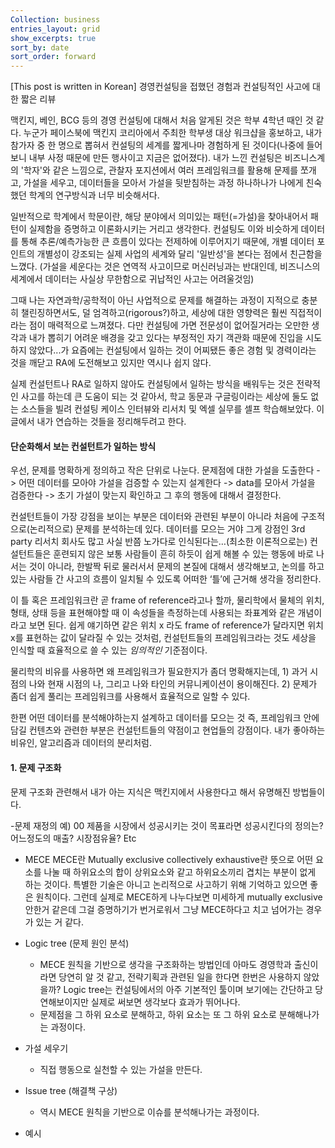 ```yaml
---
Collection: business
entries_layout: grid
show_excerpts: true 
sort_by: date 
sort_order: forward
---
```


[This post is written in Korean] 경영컨설팅을 접했던 경험과 컨설팅적인 사고에 대한 짧은 리뷰

맥킨지, 베인, BCG 등의 경영 컨설팅에 대해서 처음 알게된 것은 학부 4학년 때인 것 같다. 누군가 페이스북에 맥킨지 코리아에서 주최한 학부생 대상 워크샵을 홍보하고, 내가 참가자 중 한 명으로 뽑혀서 컨설팅의 세계를 짧게나마 경험하게 된 것이다(나중에 들어보니 내부 사정 때문에 만든 행사이고 지금은 없어졌다). 내가 느낀 컨설팅은 비즈니스계의 '학자'와 같은 느낌으로, 관찰자 포지션에서 여러 프레임워크를 활용해 문제를 쪼개고, 가설을 세우고, 데이터들을 모아서 가설을 뒷받침하는 과정 하나하나가 나에게
친숙했던 학계의 연구방식과 너무 비슷해서다. 

일반적으로 학계에서 학문이란, 해당 분야에서 의미있는 패턴(=가설)을 찾아내어서 패턴이 실제함을 증명하고 이론화시키는 거리고 생각한다. 컨설팅도 이와 비슷하게 데이터를 통해 추론/예측가능한 큰 흐름이 있다는 전제하에 이루어지기 때문에, 개별 데이터 포인트의 개별성이 강조되는 실제 사업의 세계와 달리 '일반성'을 본다는 점에서 친근함을 느꼈다. (가설을 세운다는 것은 연역적 사고이므로 머신러닝과는 반대인데, 비즈니스의 세계에서 데이터는 사실상 무한함으로 귀납적인 사고는 어려울것임)

그때 나는 자연과학/공학적이 아닌 사업적으로 문제를 해결하는 과정이 지적으로 충분히 챌린징하면서도, 덜 엄격하고(rigorous?)하고, 세상에 대한 영향력은 훨씬 직접적이라는 점이 매력적으로 느껴졌다. 다만 컨설팅에 가면 전문성이 없어질거라는 오만한 생각과 내가 뽑히기 어려운 배경을 갖고 있다는 부정적인 자기 객관화 때문에 진입을 시도하지 않았다...가 요즘에는 컨설팅에서 일하는 것이 어찌됐든 좋은 경험 및 경력이라는 것을 깨닫고 RA에 도전해보고 있지만 역시나 쉽지 않다.

실제 컨설턴트나 RA로 일하지 않아도 컨설팅에서 일하는 방식을 배워두는 것은 전략적인 사고를 하는데 큰 도움이 되는 것 같아서, 학교 동문과 구글링이라는 세상에 둘도 없는 소스들을 빌려 컨설팅 케이스 인터뷰와 리서치 및 엑셀 실무를 셀프 학습해보았다. 이 글에서 내가 연습하는 것들을 정리해두려고 한다. 

#### 단순화해서 보는 컨설턴트가 일하는 방식
우선, 문제를 명확하게 정의하고 작은 단위로 나눈다. 문제점에 대한 가설을 도출한다 -> 어떤 데이터를 모아야 가설을 검증할 수 있는지 설계한다 -> data를 모아서 가설을 검증한다 -> 초기 가설이 맞는지 확인하고 그 후의 행동에 대해서 결정한다.

컨설턴트들이 가장 강점을 보이는 부분은 데이터와 관련된 부분이 아니라 처음에 구조적으로(논리적으로) 문제를 분석하는데 있다. 데이터를 모으는 거야 그게 강점인 3rd party 리서치 회사도 많고 사실 반쯤 노가다로 인식된다는…(최소한 이론적으로는) 컨설턴트들은 훈련되지 않은 보통 사람들이 흔히 하듯이 쉽게 해볼 수 있는 행동에 바로 나서는 것이 아니라, 한발짝 뒤로 물러서서 문제의 본질에 대해서 생각해보고, 논의를 하고 있는 사람들 간 사고의 흐름이 일치될 수 있도록 어떠한 ‘틀’에 근거해 생각을 정리한다. 

이 틀 혹은 프레임워크란 곧 frame of reference라고나 할까, 물리학에서 물체의 위치, 형태, 상태 등을 표현해야할 때 이 속성들을 측정하는데 사용되는 좌표계와 같은 개념이라고 보면 된다. 쉽게 얘기하면 같은 위치 x 라도 frame of reference가 달라지면 위치 x를 표현하는 값이 달라질 수 있는 것처럼, 컨설턴트들의 프레임워크라는 것도 세상을 인식할 때 효율적으로 쓸 수 있는 *임의적인* 기준점이다. 

물리학의 비유를 사용하면 왜 프레임워크가 필요한지가 좀더 명확해지는데, 1) 과거 시점의 나와 현재 시점의 나, 그리고 나와 타인의 커뮤니케이션이 용이해진다. 2) 문제가 좀더 쉽게 풀리는 프레임워크를 사용해서 효율적으로 일할 수 있다. 

한편 어떤 데이터를 분석해야하는지 설계하고 데이터를 모으는 것 즉, 프레임워크 안에 담길 컨텐츠와 관련한 부분은 컨설턴트들의 약점이고 현업들의 강점이다. 내가 좋아하는 비유인, 알고리즘과 데이터의 분리처럼.


#### 1. 문제 구조화
문제 구조화 관련해서 내가 아는 지식은 맥킨지에서 사용한다고 해서 유명해진 방법들이다. 

-문제 재정의
    예) 00 제품을 시장에서 성공시키는 것이 목표라면
        성공시킨다의 정의는? 어느정도의 매출? 시장점유율? Etc

- MECE
    MECE란 Mutually exclusive collectively exhaustive란 뜻으로 어떤 요소를 나눌 때 하위요소의 합이 상위요소와 같고 하위요소끼리 겹치는 부분이 없게 하는 것이다. 특별한 기술은 아니고 논리적으로 사고하기 위해 기억하고 있으면 좋은 원칙이다. 그런데 실제로 MECE하게 나누다보면 미세하게 mutually exclusive 안한거 같은데 그걸 증명하기가 번거로워서 그냥 MECE하다고 치고 넘어가는 경우가 있는 거 같다.

- Logic tree (문제 원인 분석)
    - MECE 원칙을 기반으로 생각을 구조화하는 방법인데 아마도 경영학과 출신이라면 당연히 알 것 같고, 전략기획과 관련된 일을 한다면 한번은 사용하지 않았을까? Logic tree는 컨설팅에서의 아주 기본적인 툴이며 보기에는 간단하고 당연해보이지만 실제로 써보면 생각보다 효과가 뛰어나다. 
    - 문제점을 그 하위 요소로 분해하고, 하위 요소는 또 그 하위 요소로 분해해나가는 과정이다.

- 가설 세우기
    - 직접 행동으로 실천할 수 있는 가설을 만든다.

- Issue tree (해결책 구상)
    - 역시 MECE 원칙을 기반으로 이슈를 분석해나가는 과정이다. 

- 예시


